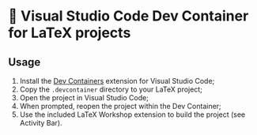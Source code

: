 # 📄 Visual Studio Code Dev Container for LaTeX projects

## Usage

1. Install the [Dev Containers](https://marketplace.visualstudio.com/items?itemName=ms-vscode-remote.remote-containers) extension for Visual Studio Code;
2. Copy the `.devcontainer` directory to your LaTeX project;
3. Open the project in Visual Studio Code;
4. When prompted, reopen the project within the Dev Container;
5. Use the included LaTeX Workshop extension to build the project (see Activity Bar).

